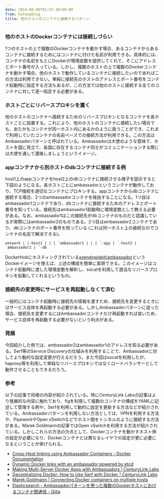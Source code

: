 ```yaml
---
date: 2014-08-09T01:57:30+09:00
from: hatenablog
title: 他のホストのコンテナに接続するパターン
---
```

### 他のホストのDockerコンテナには接続しづらい

1つのホストの上で複数のDockerコンテナを動かす場合、あるコンテナからあるコンテナに接続するためにはコンテナに付けた名前が利用できる。具体的には、コンテナの名前をもとにDockerが環境変数を提供してくれて、そこにアドレスとポート番号が入っている。しかし、複数のホストの上で複数のDockerコンテナを動かす場合、他のホストで動作しているコンテナに接続したいのであればこの方法は利用できない。単純に接続先のホストのアドレスとポート番号をコンテナ起動時に指定する方法もあるが、この方法では他のホストに接続する全てのコンテナに対して逐一指定する必要がある。

### ホストごとにリバースプロキシを置く

他のホストのコンテナへ接続するためのリバースプロキシとなるコンテナを各ホストごとに設置する。これにより、他のホストのコンテナに接続したい場合でも、あたかもコンテナが同一ホスト内にあるかのように扱うことができ、これまで利用していたコンテナの名前ベースでの接続方法が利用できる。この方法はAmbassadorパターンと呼ばれている。Ambassadorは大使のような意味で、ホストを国に見立て、各国に存在するコンテナ同士がコミュニケーションする際には大使を通して連絡しましょうというイメージ。

### appコンテナから別ホストのdbコンテナに接続する例

host1上のappコンテナをhost2上のdbコンテナに接続させる様子を図示すると下図のようになる。各ホストごとにambassadorというコンテナが動作しており、TCP接続を適切なコンテナにプロキシする。appコンテナからdbコンテナに接続する場合、2つのambassadorコンテナを経由することになる。1つ目はambassador1コンテナであり、dbコンテナに接続するためのアドレスとポート番号を知っている。接続先はambassador1起動時に環境変数として教える必要がある。なお、ambassador1はこの接続先がdbコンテナのものだと認識しているが実際にはambassador2のものである。2つ目はambassador2コンテナであり、dbコンテナのポート番号を知っている (これは同一ホスト上の接続なのでコンテナの名前で解決できる)。

```
network | |-host1 | | | `ambassador1 | | | `-app | `-host2 | `ambassador2 | `-db
```

DockerHubにホスティングされている[svendowideit/ambassador](https://registry.hub.docker.com/u/svendowideit/ambassador/)というDockerイメージを使えば、上述の構成を簡単に実現できる。このイメージはコンテナ起動時に渡した環境変数を解析し、socatを利用して適当なリバースプロキシを起動してくれるというもの。

### 接続先の変更時にサービスを再起動しなくて済む

一般的にはコンテナ起動時に接続先の情報を渡すため、接続先を変更するときにはサービス自体を再起動する必要がある。しかしAmbassadorパターンに従った場合、接続先を変更するにはAmbassadorコンテナだけ再起動すれば良いため、サービス自体を再起動する必要がないという利点がある。

### 発展

今回紹介した例では、ambassador2はambassador1のアドレスを知る必要がある。Serf等のService Discoveryの仕組みを利用することで、Ambassadorに対してより動的な設定変更が行えるだろう。また今回はsocatを利用したが、haproxy等を利用して単純なリバースプロキシではなくロードバランサーとして動作させることもできるだろう。

### 参考

以下の記事で同様の内容が紹介されている。特にCenturyLink Labsの記事はより発展的な内容に触れており、figを利用して複数のコンテナの構成をYAMLに記述して管理する例や、Serfを利用して動的に設定を更新する方法などが紹介されている。Ambassadorパターンを利用しない方法としては、VPNを利用する方法や、PipeworkやOpen vSwitchなどでホスト間をトンネルのように接続する方法がある。Marek Goldmannの記事ではOpen vSwitchを利用する方法が紹介されている。しかしこれらの方法の欠点として、Dockerコンテナを動かすホスト側の設定が必要になり、Dockerコンテナとは異なるレイヤでの設定が更に必要になるということが挙げられる。

- [Cross-Host linking using Ambassador Containers - Docker Documentation](https://docs.docker.com/articles/ambassador_pattern_linking/)
- [Dynamic Docker links with an ambassador powered by etcd](https://coreos.com/blog/docker-dynamic-ambassador-powered-by-etcd/)
- [Making Multi-Server Docker Apps with Ambassadors | CenturyLink Labs](http://www.centurylinklabs.com/deploying-multi-server-docker-apps-with-ambassadors/?hvid=XxIzL)
- [Decentralizing Docker: How to Use Serf with Docker | CenturyLink Labs](http://www.centurylinklabs.com/decentralizing-docker-how-to-use-serf-with-docker/)
- [Marek Goldmann | Connecting Docker containers on multiple hosts](http://goldmann.pl/blog/2014/01/21/connecting-docker-containers-on-multiple-hosts/)
- [Elasticsearch - Ambassadorパターンを使った複数のDockerホストにおけるコンテナ間通信 - Qiita](http://qiita.com/reoring/items/75817a01f719328b99fe)
